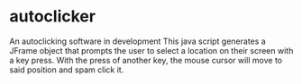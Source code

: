 # autoclicker
An autoclicking software in development
This java script generates a JFrame object that prompts the user to select a location on their screen with a key press. With the press of another key, the mouse cursor will move to said position and spam click it.
